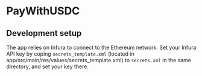 # PayWithUSDC

## Development setup
The app relies on Infura to connect to the Ethereum network. Set your Infura API key by coping `secrets_template.xml` (located in app/src/main/res/values/secrets_template.xml) to `secrets.xml` in the same directory, and set your key there.

